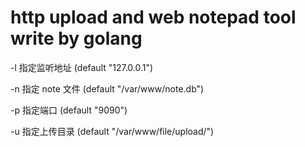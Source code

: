 # http upload and web notepad tool write by golang

  -l 指定监听地址 (default "127.0.0.1")

  -n 指定 note 文件 (default "/var/www/note.db")

  -p 指定端口 (default "9090")

  -u 指定上传目录 (default "/var/www/file/upload/")
